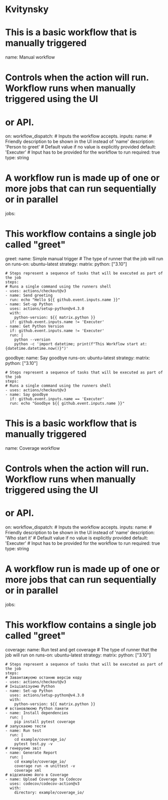 # Kvitynsky
# This is a basic workflow that is manually triggered

name: Manual workflow

# Controls when the action will run. Workflow runs when manually triggered using the UI
# or API.
on:
  workflow_dispatch:
    # Inputs the workflow accepts.
    inputs:
      name:
        # Friendly description to be shown in the UI instead of 'name'
        description: 'Person to greet'
        # Default value if no value is explicitly provided
        default: 'Executer'
        # Input has to be provided for the workflow to run
        required: true
        type: string

# A workflow run is made up of one or more jobs that can run sequentially or in parallel
jobs:
  # This workflow contains a single job called "greet"
  greet:
    name: Simple manual trigger
    # The type of runner that the job will run on
    runs-on: ubuntu-latest
    strategy:
      matrix:
        python: ["3.10"]

    # Steps represent a sequence of tasks that will be executed as part of the job
    steps:
    # Runs a single command using the runners shell
    - uses: actions/checkout@v3
    - name: Send greeting
      run: echo "Hello ${{ github.event.inputs.name }}"
    - name: Set-up Python
      uses: actions/setup-python@v4.3.0
      with:
        python-version: ${{ matrix.python }}
      if: github.event.inputs.name != 'Executer'
    - name: Get Python Version
      if: github.event.inputs.name != 'Executer'
      run: |
        python --version
        python -c 'import datetime; print(f"This Workflow start at: {datetime.datetime.now()}")'
  goodbye:
    name: Say goodbye
    runs-on: ubuntu-latest
    strategy:
      matrix:
        python: ["3.10"]

    # Steps represent a sequence of tasks that will be executed as part of the job
    steps:
    # Runs a single command using the runners shell
    - uses: actions/checkout@v3
    - name: Say goodbye
      if: github.event.inputs.name == 'Executer'
      run: echo "Goodbye ${{ github.event.inputs.name }}"



# This is a basic workflow that is manually triggered

name: Coverage workflow

# Controls when the action will run. Workflow runs when manually triggered using the UI
# or API.
on:
  workflow_dispatch:
    # Inputs the workflow accepts.
    inputs:
      name:
        # Friendly description to be shown in the UI instead of 'name'
        description: 'Who start it'
        # Default value if no value is explicitly provided
        default: 'Executer'
        # Input has to be provided for the workflow to run
        required: true
        type: string

# A workflow run is made up of one or more jobs that can run sequentially or in parallel
jobs:
  # This workflow contains a single job called "greet"
  coverage:
    name: Run test and get coverage
    # The type of runner that the job will run on
    runs-on: ubuntu-latest
    strategy:
      matrix:
        python: ["3.10"]

    # Steps represent a sequence of tasks that will be executed as part of the job
    steps:
    # Завантажуємо останню версію коду
    - uses: actions/checkout@v3
    # Ініціалізуємо Python
    - name: Set-up Python
      uses: actions/setup-python@v4.3.0
      with:
        python-version: ${{ matrix.python }}
    # встановлюємо Python пакети
    - name: Install dependencies
      run: |
        pip install pytest coverage
    # запускаємо тести
    - name: Run test
      run: |
        cd example/coverage_io/
        pytest test.py -v
    # генеруємо звіт
    - name: Generate Report
      run: |
        cd example/coverage_io/
        coverage run -m unittest -v
        coverage xml
    # відсилаємо його в Coverage
    - name: Upload Coverage to Codecov
      uses: codecov/codecov-action@v3
      with:
        directory: example/coverage_io/   
